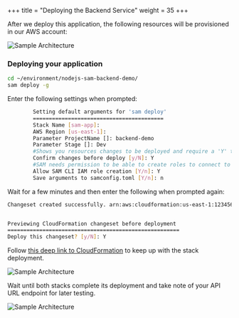 +++
title = "Deploying the Backend Service"
weight = 35
+++

After we deploy this application, the following resources will be provisioned in our AWS account:

![Sample Architecture](/images/architecture.png?width=40pc)

### Deploying your application

```sh
cd ~/environment/nodejs-sam-backend-demo/
sam deploy -g
```

Enter the following settings when prompted:

```sh
        Setting default arguments for 'sam deploy'
        =========================================
        Stack Name [sam-app]: 
        AWS Region [us-east-1]: 
        Parameter ProjectName []: backend-demo
        Parameter Stage []: Dev
        #Shows you resources changes to be deployed and require a 'Y' to initiate deploy
        Confirm changes before deploy [y/N]: Y
        #SAM needs permission to be able to create roles to connect to the resources in your template
        Allow SAM CLI IAM role creation [Y/n]: Y
        Save arguments to samconfig.toml [Y/n]: n
```

Wait for a few minutes and then enter the following when prompted again:


```sh
Changeset created successfully. arn:aws:cloudformation:us-east-1:1234567890:changeSet/samcli-deploy135353414/3d893bb8-2ecf-4491-9022-0644f5534da


Previewing CloudFormation changeset before deployment
======================================================
Deploy this changeset? [y/N]: Y
```

Follow [this deep link to CloudFormation](https://console.aws.amazon.com/cloudformation/home#/stacks?filteringText=sam-&filteringStatus=active&viewNested=true&hideStacks=false&stackId=) to keep up with the stack deployment.

![Sample Architecture](/images/samstacks.png)

Wait until both stacks complete its deployment and take note of your API URL endpoint for later testing.

![Sample Architecture](/images/samstackcomplete.png)